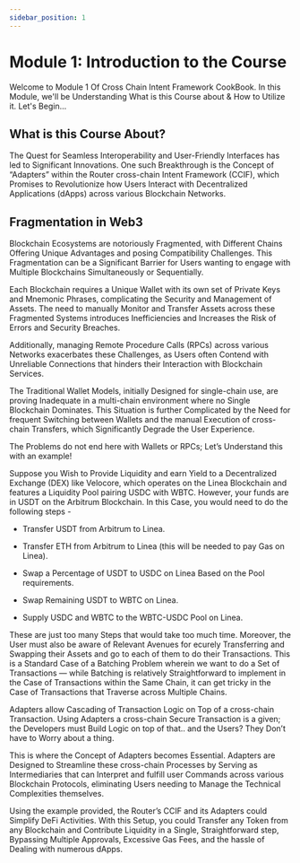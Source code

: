 ```yaml
---
sidebar_position: 1
---
```


# Module 1: Introduction to the Course

Welcome to Module 1 Of Cross Chain Intent Framework CookBook. In this Module, we'll be Understanding What is this Course about & How to Utilize it. Let's Begin...

## What is this Course About?

The Quest for Seamless Interoperability and User-Friendly Interfaces has led to Significant Innovations. One such Breakthrough is the Concept of “Adapters” within the Router cross-chain Intent Framework (CCIF), which Promises to Revolutionize how Users Interact with Decentralized Applications (dApps) across various Blockchain Networks.

## Fragmentation in Web3

Blockchain Ecosystems are notoriously Fragmented, with Different Chains Offering Unique Advantages and posing Compatibility Challenges. This Fragmentation can be a Significant Barrier for Users wanting to engage with Multiple Blockchains Simultaneously or Sequentially.

Each Blockchain requires a Unique Wallet with its own set of Private Keys and Mnemonic Phrases, complicating the Security and Management of Assets. The need to manually Monitor and Transfer Assets across these Fragmented Systems introduces Inefficiencies and Increases the Risk of Errors and Security Breaches.

Additionally, managing Remote Procedure Calls (RPCs) across various Networks exacerbates these Challenges, as Users often Contend with Unreliable Connections that hinders their Interaction with Blockchain Services.

The Traditional Wallet Models, initially Designed for single-chain use, are proving Inadequate in a multi-chain environment where no Single Blockchain Dominates. This Situation is further Complicated by the Need for frequent Switching between Wallets and the manual Execution of cross-chain Transfers, which Significantly Degrade the User Experience.

The Problems do not end here with Wallets or RPCs; Let’s Understand this with an example!

Suppose you Wish to Provide Liquidity and earn Yield to a Decentralized Exchange (DEX) like Velocore, which operates on the Linea Blockchain and features a Liquidity Pool pairing USDC with WBTC. However, your funds are in USDT on the Arbitrum Blockchain. In this Case, you would need to do the following steps -

- Transfer USDT from Arbitrum to Linea.

- Transfer ETH from Arbitrum to Linea (this will be needed to pay Gas on Linea).

- Swap a Percentage of USDT to USDC on Linea Based on the Pool requirements.

- Swap Remaining USDT to WBTC on Linea.

- Supply USDC and WBTC to the WBTC-USDC Pool on Linea.

These are just too many Steps that would take too much time. Moreover, the User must also be aware of Relevant Avenues for ecurely Transferring and Swapping their Assets and go to each of them to do their Transactions. This is a Standard Case of a Batching Problem wherein we want to do a Set of Transactions — while Batching is relatively Straightforward to implement in the Case of Transactions within the Same Chain, it can get tricky in the Case of Transactions that Traverse across Multiple Chains.

Adapters allow Cascading of Transaction Logic on Top of a cross-chain Transaction. Using Adapters a cross-chain Secure Transaction is a given; the Developers must Build Logic on top of that.. and the Users? They Don’t have to Worry about a thing.

This is where the Concept of Adapters becomes Essential. Adapters are Designed to Streamline these cross-chain Processes by Serving as Intermediaries that can Interpret and fulfill user Commands across various Blockchain Protocols, eliminating Users needing to Manage the Technical Complexities themselves.

Using the example provided, the Router’s CCIF and its Adapters could Simplify DeFi Activities. With this Setup, you could Transfer any Token from any Blockchain and Contribute Liquidity in a Single, Straightforward step, Bypassing Multiple Approvals, Excessive Gas Fees, and the hassle of Dealing with numerous dApps.
